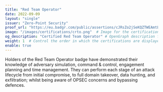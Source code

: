 ```yaml
---
title: "Red Team Operator"
date: 2022-09-09
layout: "single"
issuer: "Zero-Point Security"
proof_url: "https://eu.badgr.com/public/assertions/cJRsZo2jSeKQZTWEAmtLsA"
image: "/images/certifications/crto.png"  # Image for the certification
og_description: "Certified Red Team Operator" # OpenGraph description for this page
weight: 1  # Control the order in which the certifications are displayed
enable: true
---
```

Holders of the Red Team Operator badge have demonstrated their knowledge of adversary simulation, command & control, engagement planning and time management. They can perform each stage of an attack lifecycle from initial compromise, to full domain takeover, data hunting, and exfiltration; whilst being aware of OPSEC concerns and bypassing defences.